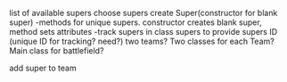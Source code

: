 
list of available supers
  choose supers
    create Super(constructor for blank super)
      -methods for unique supers. constructor creates blank super, method sets attributes
      -track supers in class supers to provide supers ID (unique ID for tracking? need?)
two teams?
Two classes for each Team?
Main class for battlefield?

add super to team
